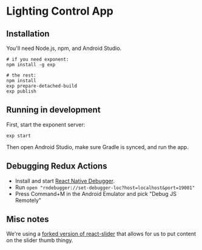 # Lighting Control App

## Installation

You'll need Node.js, npm, and Android Studio.

```
# if you need exponent:
npm install -g exp

# the rest:
npm install
exp prepare-detached-build
exp publish
```

## Running in development

First, start the exponent server:

```
exp start
```

Then open Android Studio, make sure Gradle is synced, and run the app.

## Debugging Redux Actions

- Install and start [React Native Debugger](https://github.com/jhen0409/react-native-debugger).
- Run `open "rndebugger://set-debugger-loc?host=localhost&port=19001"`
- Press Command+M in the Android Emulator and pick "Debug JS Remotely"

## Misc notes

We're using a [forked version of react-slider](https://github.com/streamplace/react-native-slider)
that allows for us to put content on the slider thumb thingy.
